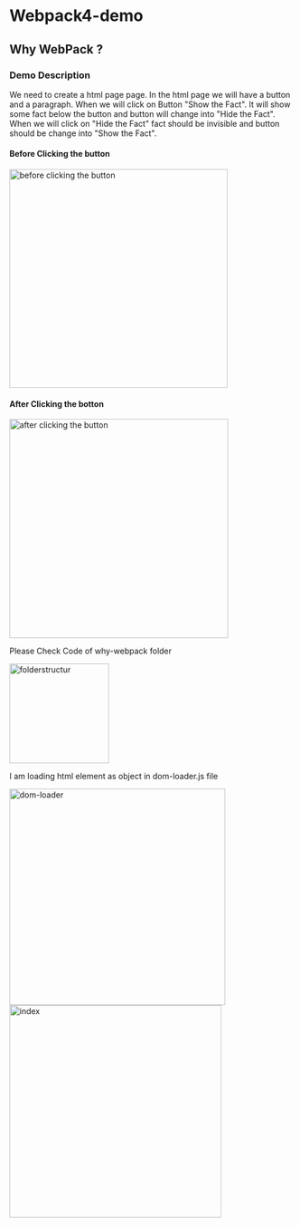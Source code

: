 # Webpack4-demo
## Why WebPack ?
### Demo Description

We need to create a html page page. In the html page we will have a button and a paragraph.
When we will click on Button "Show the Fact". It will show some fact below the button and
button will change into "Hide the Fact". When we will click on "Hide the Fact" fact should
be invisible and button should be change into "Show the Fact".

#### Before Clicking the button

<img width="386" alt="before clicking the button" src="https://user-images.githubusercontent.com/27186815/42442693-fb056efe-8388-11e8-8176-338512554f07.PNG">

#### After Clicking the botton

<img width="387" alt="after clicking the button" src="https://user-images.githubusercontent.com/27186815/42442686-f1a3a6b4-8388-11e8-8b95-39134116612f.PNG">

  Please Check Code of why-webpack folder
  
  
  <img width="176" alt="folderstructur" src="https://user-images.githubusercontent.com/27186815/42441053-f5b82c74-8384-11e8-8020-a827e0e5cd39.png">
  
  I am loading html element as object in  dom-loader.js file 
  
   <img width="382" alt="dom-loader" src="https://user-images.githubusercontent.com/27186815/42441519-03c59b66-8386-11e8-9f2e-e2c58fd52fb6.PNG">
   

<img width="375" alt="index" src="https://user-images.githubusercontent.com/27186815/42440678-125d5648-8384-11e8-8d09-2fd94888c190.png">
